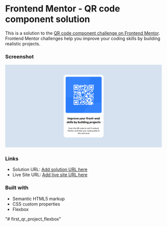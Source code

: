 # Frontend Mentor - QR code component solution

This is a solution to the [QR code component challenge on Frontend Mentor](https://www.frontendmentor.io/challenges/qr-code-component-iux_sIO_H). Frontend Mentor challenges help you improve your coding skills by building realistic projects. 


### Screenshot

![](./images/Screenshot.png)


### Links

- Solution URL: [Add solution URL here](https://www.frontendmentor.io/solutions/flexbox-7KkLdV7cXG)
- Live Site URL: [Add live site URL here](https://wiidevyousef.github.io/first_qr_project_flexbox)



### Built with

- Semantic HTML5 markup
- CSS custom properties
- Flexbox


"# first_qr_project_flexbox" 
